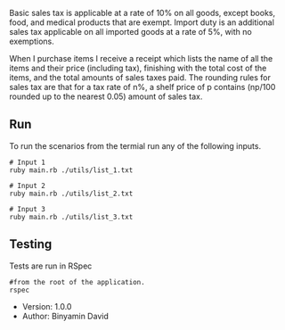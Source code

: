 Basic sales tax is applicable at a rate of 10% on all goods, except books, food, and medical products that are exempt. Import duty is an additional sales tax applicable on all imported goods at a rate of 5%, with no exemptions.

When I purchase items I receive a receipt which lists the name of all the items and their price (including tax), finishing with the total cost of the items, and the total amounts of sales taxes paid. The rounding rules for sales tax are that for a tax rate of n%, a shelf price of p contains (np/100 rounded up to the nearest 0.05) amount of sales tax.

## Run

To run the scenarios from the termial run any of the following inputs.

```
# Input 1
ruby main.rb ./utils/list_1.txt

# Input 2
ruby main.rb ./utils/list_2.txt

# Input 3
ruby main.rb ./utils/list_3.txt
```

## Testing

Tests are run in RSpec

```
#from the root of the application.
rspec

```

- Version: 1.0.0
- Author: Binyamin David
